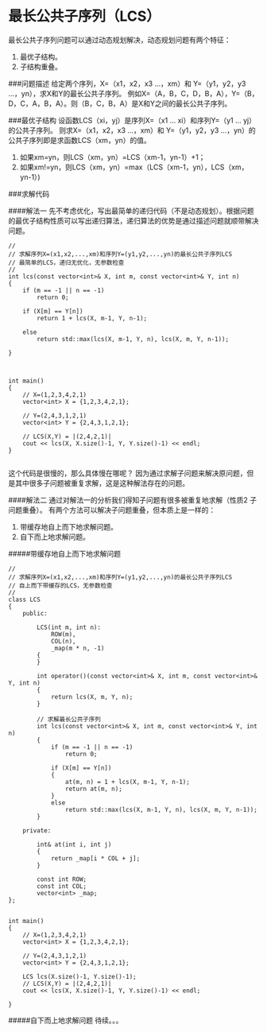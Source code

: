 最长公共子序列（LCS）
=========

最长公共子序列问题可以通过动态规划解决，动态规划问题有两个特征：

1. 最优子结构。
2. 子结构重叠。

###问题描述
给定两个序列，X=（x1，x2，x3 ...，xm）和 Y=（y1，y2，y3 ...，yn），求X和Y的最长公共子序列。
例如X=（A，B，C，D，B，A），Y=（B，D，C，A，B，A）。则（B，C，B，A）是X和Y之间的最长公共子序列。

###最优子结构
设函数LCS（xi，yj）是序列X=（x1 ... xi）和序列Y=（y1 ... yj）的公共子序列。
则求X=（x1，x2，x3 ...，xm）和 Y=（y1，y2，y3 ...，yn）的公共子序列即是求函数LCS（xm，yn）的值。

1. 如果xm=yn，则LCS（xm，yn）=LCS（xm-1，yn-1）+1；
2. 如果xm!=yn，则LCS（xm，yn）=max（LCS（xm-1，yn），LCS（xm，yn-1）)

###求解代码

####解法一
先不考虑优化，写出最简单的递归代码（不是动态规划）。根据问题的最优子结构性质可以写出递归算法，递归算法的优势是通过描述问题就顺带解决问题。
```
//
// 求解序列X=(x1,x2,...,xm)和序列Y=(y1,y2,...,yn)的最长公共子序列LCS
// 最简单的LCS，递归无优化，无参数检查
// 
int lcs(const vector<int>& X, int m, const vector<int>& Y, int n)
{
    if (m == -1 || n == -1)
        return 0;

    if (X[m] == Y[n])
        return 1 + lcs(X, m-1, Y, n-1);

    else
        return std::max(lcs(X, m-1, Y, n), lcs(X, m, Y, n-1));

}



int main()
{
    // X=(1,2,3,4,2,1)
    vector<int> X = {1,2,3,4,2,1};

    // Y=(2,4,3,1,2,1)
    vector<int> Y = {2,4,3,1,2,1};

    // LCS(X,Y) = |(2,4,2,1)|
    cout << lcs(X, X.size()-1, Y, Y.size()-1) << endl;
}


```

这个代码是很慢的，那么具体慢在哪呢？
因为通过求解子问题来解决原问题，但是其中很多子问题被重复求解，这是这种解法存在的问题。

####解法二
通过对解法一的分析我们得知子问题有很多被重复地求解（性质2 子问题重叠）。
有两个方法可以解决子问题重叠，但本质上是一样的：

1. 带缓存地自上而下地求解问题。
2. 自下而上地求解问题。

#####带缓存地自上而下地求解问题
```
//
// 求解序列X=(x1,x2,...,xm)和序列Y=(y1,y2,...,yn)的最长公共子序列LCS
// 自上而下带缓存的LCS，无参数检查
// 
class LCS
{
    public:
    
        LCS(int m, int n):
            ROW(m),
            COL(n),
            _map(m * n, -1)
        {
        }

        int operator()(const vector<int>& X, int m, const vector<int>& Y, int n)
        {
            return lcs(X, m, Y, n);
        }

        // 求解最长公共子序列
        int lcs(const vector<int>& X, int m, const vector<int>& Y, int n)
        {
            if (m == -1 || n == -1)
                return 0;

            if (X[m] == Y[n])
            {
                at(m, n) = 1 + lcs(X, m-1, Y, n-1);
                return at(m, n);
            }
            else
                return std::max(lcs(X, m-1, Y, n), lcs(X, m, Y, n-1));
        }

    private:

        int& at(int i, int j)
        {
            return _map[i * COL + j];
        }

        const int ROW;
        const int COL;
        vector<int> _map;
};


int main()
{
    // X=(1,2,3,4,2,1)
    vector<int> X = {1,2,3,4,2,1};
    
    // Y=(2,4,3,1,2,1)
    vector<int> Y = {2,4,3,1,2,1};

    LCS lcs(X.size()-1, Y.size()-1);
    // LCS(X,Y) = |(2,4,2,1)|
    cout << lcs(X, X.size()-1, Y, Y.size()-1) << endl;

}

```

#####自下而上地求解问题
待续。。。
